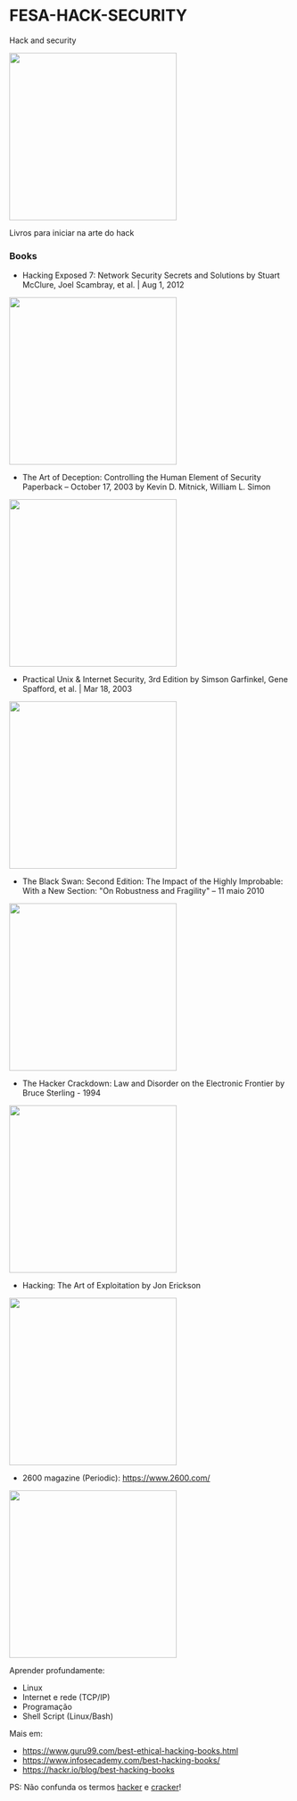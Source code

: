 # FESA-HACK-SECURITY
Hack and security

<img src="https://pbs.twimg.com/media/FoCerhTWYAAHZ7M?format=jpg&name=medium" width="300px">

Livros para iniciar na arte do hack

### Books

- Hacking Exposed 7: Network Security Secrets and Solutions
by Stuart McClure, Joel Scambray, et al. | Aug 1, 2012

<img src="https://user-images.githubusercontent.com/916663/151279626-91efe737-fd01-4be4-a3bf-79cfebfba8a4.png" width="300">

- The Art of Deception: Controlling the Human Element of Security Paperback – October 17, 2003
by Kevin D. Mitnick, William L. Simon

<img src="https://user-images.githubusercontent.com/916663/151279831-6c99d00d-a6fe-4bf8-8f97-458def957f81.png" width="300">

- Practical Unix & Internet Security, 3rd Edition
by Simson Garfinkel, Gene Spafford, et al. | Mar 18, 2003

<img src="https://user-images.githubusercontent.com/916663/151280662-6af1ceab-57ed-4715-82df-7e4ff173db80.png" width="300">

- The Black Swan: Second Edition: The Impact of the Highly Improbable: With a New Section: "On Robustness and Fragility" – 11 maio 2010

<img src="https://user-images.githubusercontent.com/916663/151280997-247159b7-1c76-4b3a-9094-f65b3b55539f.png" width="300">

- The Hacker Crackdown: Law and Disorder on the Electronic Frontier by Bruce Sterling - 1994

<img src="https://www.gutenberg.org/cache/epub/101/pg101.cover.medium.jpg" width="300">

- Hacking: The Art of Exploitation by Jon Erickson

<img src="https://m.media-amazon.com/images/I/61BVSCejVSL._SX260_.jpg" width="300">

- 2600 magazine (Periodic): https://www.2600.com/

<img src="https://cdn.shopify.com/s/files/1/0837/3445/products/39-3-Cover1-small_large.png?v=1668063771" width="300px">



Aprender profundamente:
- Linux
- Internet e rede (TCP/IP)
- Programação
- Shell Script (Linux/Bash)

Mais em:

- https://www.guru99.com/best-ethical-hacking-books.html
- https://www.infosecademy.com/best-hacking-books/
- https://hackr.io/blog/best-hacking-books

PS: Não confunda os termos [hacker](https://en.wikipedia.org/wiki/Hacker) e [cracker](https://en.wikipedia.org/wiki/Security_hacker)!
